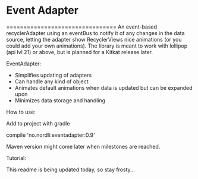 # Event Adapter
================================
An event-based recyclerAdapter using an eventBus to notify it of any changes in the data source, letting the adapter show RecyclerViews nice animations (or you could add your own animations).
The library is meant to work with lollipop (api lvl 21) or above, but is planned for a Kitkat release later.

EventAdapter:

* Simplifies updating of adapters
* Can handle any kind of object
* Animates default animations when data is updated but can be expanded upon
* Minimizes data storage and handling
    
How to use:

Add to project with gradle

compile 'no.nordli:eventadapter:0.9'

Maven version might come later when milestones are reached.

Tutorial:

This readme is being updated today, so stay frosty...